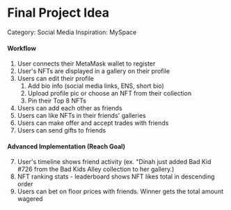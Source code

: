 # Final Project Idea

Category: Social Media
Inspiration: MySpace

#### Workflow

  1. User connects their MetaMask wallet to register
  2. User's NFTs are displayed in a gallery on their profile
  3. Users can edit their profile
     1. Add bio info (social media links, ENS, short bio)
     2. Upload profile pic or choose an NFT from their collection
     3. Pin their Top 8 NFTs
  4. Users can add each other as friends
  5. Users can like NFTs in their friends' galleries
  6. Users can make offer and accept trades with friends
  7. Users can send gifts to friends

#### Advanced Implementation (Reach Goal)
  7. User's timeline shows friend activity (ex. "Dinah just added Bad Kid #726 from the Bad Kids Alley collection to her gallery.)
  8. NFT ranking stats - leaderboard shows NFT likes total in descending order
  9. Users can bet on floor prices with friends. Winner gets the total amount wagered
